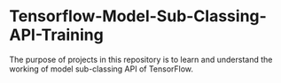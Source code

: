# Tensorflow-Model-Sub-Classing-API-Training
The purpose of projects in this repository is to learn and understand the working of model sub-classing API of TensorFlow.
